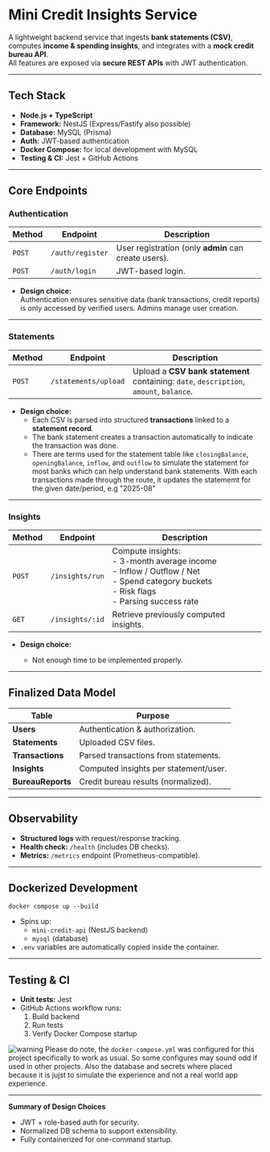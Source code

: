 Mini Credit Insights Service
============================

A lightweight backend service that ingests **bank statements (CSV)**, computes **income & spending insights**, and integrates with a **mock credit bureau API**.\
All features are exposed via **secure REST APIs** with JWT authentication.

* * * * *

 Tech Stack
-------------
-   **Node.js + TypeScript**
-   **Framework:** NestJS (Express/Fastify also possible)
-   **Database:** MySQL (Prisma)
-   **Auth:** JWT-based authentication
-   **Docker Compose:** for local development with MySQL
-   **Testing & CI:** Jest + GitHub Actions

* * * * *

 Core Endpoints
-----------------

###  Authentication

| Method | Endpoint | Description |
| --- | --- | --- |
| `POST` | `/auth/register` | User registration (only **admin** can create users). |
| `POST` | `/auth/login` | JWT-based login. |

-   **Design choice:**\
    Authentication ensures sensitive data (bank transactions, credit reports) is only accessed by verified users. Admins manage user creation.

* * * * *

###  Statements

| Method | Endpoint | Description |
| --- | --- | --- |
| `POST` | `/statements/upload` | Upload a **CSV bank statement** containing: `date`, `description`, `amount`, `balance`. |

-   **Design choice:**
    -   Each CSV is parsed into structured **transactions** linked to a **statement record**.
    -   The bank statement creates a transaction automatically to indicate the transaction was done.
    -  There are terms used for the statement table like `closingBalance`, `openingBalance`, `inflow`, and `outflow` to simulate the statement for most banks which can help understand bank statements. With each transactions made through the route, it updates the statememt for the given date/period, e.g "2025-08"

* * * * *

###  Insights

| Method | Endpoint | Description |
| --- | --- | --- |
| `POST` | `/insights/run` | Compute insights: <br/> - 3-month average income <br/> - Inflow / Outflow / Net <br/> - Spend category buckets <br/> - Risk flags <br/> - Parsing success rate |
| `GET` | `/insights/:id` | Retrieve previously computed insights. |

-   **Design choice:**

    -   Not enough time to be implemented properly.

* * * * *

Finalized Data Model
------------------------

| Table | Purpose |
| --- | --- |
| **Users** | Authentication & authorization. |
| **Statements** | Uploaded CSV files. |
| **Transactions** | Parsed transactions from statements. |
| **Insights** | Computed insights per statement/user. |
| **BureauReports** | Credit bureau results (normalized). |

* * * * *

 Observability
----------------

-   **Structured logs** with request/response tracking.
-   **Health check:** `/health` (includes DB checks).
-   **Metrics:** `/metrics` endpoint (Prometheus-compatible).

* * * * *

 Dockerized Development
-------------------------

`docker compose up --build`
-   Spins up:
    -   `mini-credit-api` (NestJS backend)
    -   `mysql` (database)
-   `.env` variables are automatically copied inside the container.

* * * * *

 Testing & CI
--------------

-   **Unit tests:** Jest
-   GitHub Actions workflow runs:
    1.  Build backend
    2.  Run tests
    3.  Verify Docker Compose startup

![warning](https://img.shields.io/badge/⚠️-warning-orange)
Please do note, the `docker-compose.yml`  was configured for this project specifically to work as usual. So some configures may sound odd if used in other projects. Also the database and secrets where placed because it is jujst to simulate the experience and not a real world app experience.

* * * * *

 **Summary of Design Choices**

-   JWT + role-based auth for security.
-   Normalized DB schema to support extensibility.
-   Fully containerized for one-command startup.
